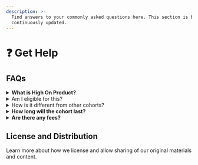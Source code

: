 ```yaml
---
description: >-
  Find answers to your commonly asked questions here. This section is being
  continuously updated.
---
```


# ❓ Get Help

## FAQs

<details>

<summary><strong>What is High On Product?</strong></summary>

High On Product is a free, time-bound initiative focused on helping entry-level candidates successfully prepare for PM interviews. By offering relevant, reliable, and relatable guidance to cracking non-tech Interviews, High On Product cuts through the noise and focuses on what truly matters.

</details>

<details>

<summary>Am I eligible for this?</summary>

There's no fixed criteria for eligibility. While the resources on Gitbook will remain free forever, however, with limited seats, the selection into the community will be based on your responses in the registration form. All you need is passion to learn!

</details>

<details>

<summary>How is it different from other cohorts?</summary>

Our own interview experiences motivate us to guide you. Unlike many cohorts focused on theoretical learning, we provide a roadmap for interview preparation. This will be for cracking interviews, not upskilling.

</details>

<details>

<summary><strong>How long will the cohort last?</strong></summary>

The cohort curriculum is designed to be completed in around 6 weeks through a combination of self-paced learning and live sessions. This provides enough time to meaningfully build skills while not overwhelming you.

</details>

<details>

<summary><strong>Are there any fees?</strong></summary>

Your dedication and enthusiasm! Participation in the cohort is completely free, and we believe high-quality PM interview prep should be accessible to everyone.

</details>

## License and Distribution

Learn more about how we license and allow sharing of our original materials and content.
